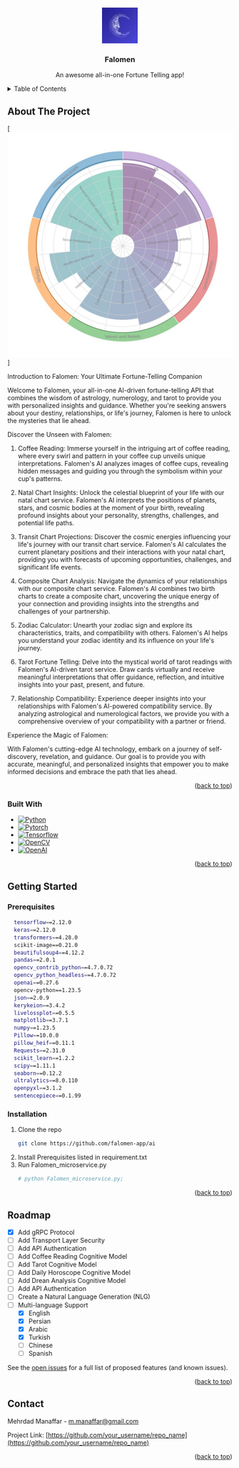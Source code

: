 <!-- Improved compatibility of back to top link: See: https://github.com/othneildrew/Best-README-Template/pull/73 -->
<a name="readme-top"></a>



<!-- PROJECT LOGO -->
<br />
<div align="center">
  <a>
    <img src="images/logo.jpeg" alt="Logo" width="80" height="80">
  </a>

  <h3 align="center">Falomen</h3>

  <p align="center">
    An awesome all-in-one Fortune Telling app!
    <br />
  </p>
</div>



<!-- TABLE OF CONTENTS -->
<details>
  <summary>Table of Contents</summary>
  <ol>
    <li>
      <a href="#about-the-project">About The Project</a>
      <ul>
        <li><a href="#built-with">Built With</a></li>
      </ul>
    </li>
    <li>
      <a href="#getting-started">Getting Started</a>
      <ul>
        <li><a href="#prerequisites">Prerequisites</a></li>
        <li><a href="#installation">Installation</a></li>
      </ul>
    </li>
    <li><a href="#roadmap">Roadmap</a></li>
    <li><a href="#contact">Contact</a></li>
  </ol>
</details>



<!-- ABOUT THE PROJECT -->
## About The Project

[![Product Name Screen Shot][product-screenshot]]

Introduction to Falomen: Your Ultimate Fortune-Telling Companion

Welcome to Falomen, your all-in-one AI-driven fortune-telling API that combines the wisdom of astrology, numerology, and tarot to provide you with personalized insights and guidance. Whether you're seeking answers about your destiny, relationships, or life's journey, Falomen is here to unlock the mysteries that lie ahead.

Discover the Unseen with Falomen:

1. Coffee Reading:
Immerse yourself in the intriguing art of coffee reading, where every swirl and pattern in your coffee cup unveils unique interpretations. Falomen's AI analyzes images of coffee cups, revealing hidden messages and guiding you through the symbolism within your cup's patterns.

2. Natal Chart Insights:
Unlock the celestial blueprint of your life with our natal chart service. Falomen's AI interprets the positions of planets, stars, and cosmic bodies at the moment of your birth, revealing profound insights about your personality, strengths, challenges, and potential life paths.

3. Transit Chart Projections:
Discover the cosmic energies influencing your life's journey with our transit chart service. Falomen's AI calculates the current planetary positions and their interactions with your natal chart, providing you with forecasts of upcoming opportunities, challenges, and significant life events.

4. Composite Chart Analysis:
Navigate the dynamics of your relationships with our composite chart service. Falomen's AI combines two birth charts to create a composite chart, uncovering the unique energy of your connection and providing insights into the strengths and challenges of your partnership.

5. Zodiac Calculator:
Unearth your zodiac sign and explore its characteristics, traits, and compatibility with others. Falomen's AI helps you understand your zodiac identity and its influence on your life's journey.

6. Tarot Fortune Telling:
Delve into the mystical world of tarot readings with Falomen's AI-driven tarot service. Draw cards virtually and receive meaningful interpretations that offer guidance, reflection, and intuitive insights into your past, present, and future.

7. Relationship Compatibility:
Experience deeper insights into your relationships with Falomen's AI-powered compatibility service. By analyzing astrological and numerological factors, we provide you with a comprehensive overview of your compatibility with a partner or friend.

Experience the Magic of Falomen:

With Falomen's cutting-edge AI technology, embark on a journey of self-discovery, revelation, and guidance. Our goal is to provide you with accurate, meaningful, and personalized insights that empower you to make informed decisions and embrace the path that lies ahead.


<p align="right">(<a href="#readme-top">back to top</a>)</p>



### Built With

* [![Python][Python.js]][Python-url]
* [![Pytorch][Pytorch.js]][Pytorch-url]
* [![Tensorflow][Tensorflow.js]][Tensorflow-url]
* [![OpenCV][OpenCV.js]][OpenCV-url]
* [![OpenAI][OpenAI.js]][OpenAI-url]

<p align="right">(<a href="#readme-top">back to top</a>)</p>



<!-- GETTING STARTED -->
## Getting Started

### Prerequisites

  ```sh
    tensorflow==2.12.0
    keras==2.12.0
    transformers==4.28.0
    scikit-image==0.21.0
    beautifulsoup4==4.12.2
    pandas==2.0.1
    opencv_contrib_python==4.7.0.72
    opencv_python_headless==4.7.0.72
    openai==0.27.6
    opencv-python==1.23.5
    json==2.0.9
    kerykeion==3.4.2
    livelossplot==0.5.5
    matplotlib==3.7.1
    numpy==1.23.5
    Pillow==10.0.0
    pillow_heif==0.11.1
    Requests==2.31.0
    scikit_learn==1.2.2
    scipy==1.11.1
    seaborn==0.12.2
    ultralytics==8.0.110
    openpyxl==3.1.2
    sentencepiece==0.1.99
  ```

### Installation

1. Clone the repo
   ```sh
   git clone https://github.com/falomen-app/ai
   ```
2. Install Prerequisites listed in requirement.txt
3. Run Falomen_microservice.py
   ```sh
   # python Falomen_microservice.py;
   ```

<p align="right">(<a href="#readme-top">back to top</a>)</p>



<!-- ROADMAP -->
## Roadmap

- [x] Add gRPC Protocol
- [ ] Add Transport Layer Security
- [ ] Add API Authentication
- [ ] Add Coffee Reading Cognitive Model
- [ ] Add Tarot Cognitive Model
- [ ] Add Daily Horoscope Cognitive Model
- [ ] Add Drean Analysis Cognitive Model
- [ ] Add API Authentication
- [ ] Create a Natural Language Generation (NLG)
- [ ] Multi-language Support
    - [x] English
    - [x] Persian
    - [x] Arabic
    - [x] Turkish
    - [ ] Chinese
    - [ ] Spanish

See the [open issues](https://github.com/othneildrew/Best-README-Template/issues) for a full list of proposed features (and known issues).

<p align="right">(<a href="#readme-top">back to top</a>)</p>


<!-- CONTACT -->
## Contact

Mehrdad Manaffar - m.manaffar@gmail.com

Project Link: [https://github.com/your_username/repo_name](https://github.com/your_username/repo_name)

<p align="right">(<a href="#readme-top">back to top</a>)</p>


<!-- MARKDOWN LINKS & IMAGES -->
[product-screenshot]: images/screenshot.svg
[Python.js]:  https://img.shields.io/badge/python3-000000?style=for-the-badge&logo=python
[Python-url]: https://www.python.org
[Pytorch.js]: https://img.shields.io/badge/pyTorch-000000?style=for-the-badge&logo=PyTorch
[Pytorch-url]: https://pytorch.org
[Tensorflow.js]: https://img.shields.io/badge/Tensorflow-000000?style=for-the-badge&logo=tensorflow
[Tensorflow-url]: https://www.tensorflow.org
[OpenCV.js]: https://img.shields.io/badge/OpenCV-000000?style=for-the-badge&logo=opencv
[OpenCV-url]: https://opencv.org
[OpenAI.js]: https://img.shields.io/badge/OpenAI-000000?style=for-the-badge&logo=OpenAI
[OpenAI-url]: https://openai.com

